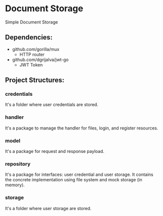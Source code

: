 # Document Storage
Simple Document Storage

## Dependencies:
* github.com/gorilla/mux
    * HTTP router
* github.com/dgrijalva/jwt-go
    * JWT Token 

## Project Structures: 
### credentials
It's a folder where user credentials are stored.

### handler
It's a package to manage the handler for files, login, and register resources.

### model
It's a package for request and response payload.

### repository
It's a package for interfaces: user credential and user storage. It contains the concrete implementation using file system and mock storage (in memory).

### storage
It's a folder where user storage are stored.
